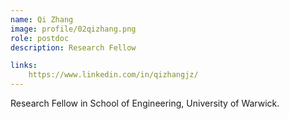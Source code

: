 ```yaml
---
name: Qi Zhang
image: profile/02qizhang.png
role: postdoc
description: Research Fellow

links:
    https://www.linkedin.com/in/qizhangjz/
---
```


Research Fellow in School of Engineering, University of Warwick.  
